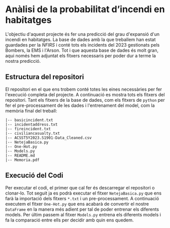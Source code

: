 # Anàlisi de la probabilitat d’incendi en habitatges
L'objectiu d'aquest projecte és fer una predicció del grau d'expansió d'un incendi en habitatges. La base de dades amb la que treballem han estat guardades per la _NFIRS_ i conté tots els incidents del 2023 gestionats pels Bombers, la EMS i l'Arson. Tot i que aquesta base de dades és molt gran, aqui només hem adjuntat els fitxers necessaris per poder dur a terme la nostra predicció.

## Estructura del repositori
El repositori en el que ens trobem conté totes les eines necessàries per fer l'execució completa del projecte. A continuació es mostra tots els fitxers del repositori. Tant els fitxers de la base de dades, com els fitxers de ```python``` per fer el pre-processament de les dades i  l'entrenament del model, com la memòria final del treball:
```
|-- basicincident.txt
|-- incidentaddress.txt
|-- fireincident.txt
|-- civiliancasualty.txt
|-- ACSST5Y2023.S1901-Data_Cleaned.csv
|-- NetejaBasica.py
|-- One-Hot.py
|-- Models.py
|-- README.md
|-- Memoria.pdf
```

## Execució del Codi
Per executar el codi, el primer que cal fer és descarregar el repositori o clonar-lo.  Tot seguit ja es podrà executar el fitxer ```NetejaBasica.py``` que ens farà la importació dels fitxers ```*.txt``` i un pre-processament. A continuació executem el fitxer ```One-Hot.py``` que ens acabarà de convertir el nostre ```DataFrame``` en la manera més adient per tal de poder entrenar els diferents models. Per últim passem al fitxer ```Models.py``` entrena els diferents models i fa la comparació entre ells per decidir amb quin ens quedem.
